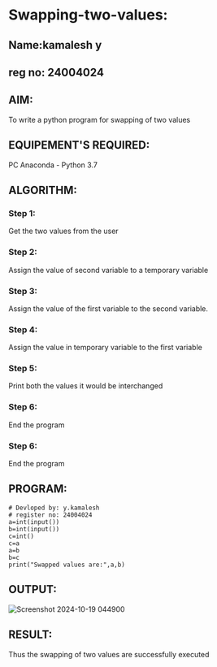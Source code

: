 # Swapping-two-values:
## Name:kamalesh y
## reg no: 24004024
## AIM:
To write a python program for swapping of two values
## EQUIPEMENT'S REQUIRED: 
PC
Anaconda - Python 3.7
## ALGORITHM: 
### Step 1:
Get the two values from the user
### Step 2: 
Assign the value of second variable to a temporary variable 
### Step 3: 
Assign the value of the first variable to the second variable.
### Step 4:  
Assign the value in temporary variable to the first variable
### Step 5: 
Print both the values it would be interchanged
### Step 6: 
End the program
### Step 6: 
End the program
## PROGRAM:
```
# Devloped by: y.kamalesh
# register no: 24004024
a=int(input())
b=int(input())
c=int()
c=a
a=b
b=c
print("Swapped values are:",a,b)
```
## OUTPUT:
![Screenshot 2024-10-19 044900](https://github.com/user-attachments/assets/ff43dbc5-8233-4950-a658-7caef51b1d40)



## RESULT:
Thus the swapping of two values are successfully executed



